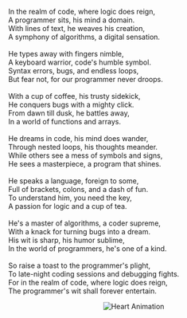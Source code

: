 In the realm of code, where logic does reign,<br>
A programmer sits, his mind a domain.<br>
With lines of text, he weaves his creation,<br>
A symphony of algorithms, a digital sensation.<br><br>
He types away with fingers nimble,<br>
A keyboard warrior, code's humble symbol.<br>
Syntax errors, bugs, and endless loops,<br>
But fear not, for our programmer never droops.<br><br>
With a cup of coffee, his trusty sidekick,<br>
He conquers bugs with a mighty click.<br>
From dawn till dusk, he battles away,<br>
In a world of functions and arrays.<br><br>
He dreams in code, his mind does wander,<br>
Through nested loops, his thoughts meander.<br>
While others see a mess of symbols and signs,<br>
He sees a masterpiece, a program that shines.<br><br>
He speaks a language, foreign to some,<br>
Full of brackets, colons, and a dash of fun.<br>
To understand him, you need the key,<br>
A passion for logic and a cup of tea.<br><br>
He's a master of algorithms, a coder supreme,<br>
With a knack for turning bugs into a dream.<br>
His wit is sharp, his humor sublime,<br>
In the world of programmers, he's one of a kind.<br><br>
So raise a toast to the programmer's plight,<br>
To late-night coding sessions and debugging fights.<br>
For in the realm of code, where logic does reign,<br>
The programmer's wit shall forever entertain.<br>

<p align="center">
  <img src="https://media.giphy.com/media/vzO0Vc8b2VBLi/giphy.gif" alt="Heart Animation">
</p>



